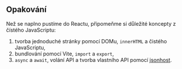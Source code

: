 ## Opakování

Než se naplno pustíme do Reactu, připomeňme si důležité koncepty z čístého JavaScriptu:

1. tvorba jednoduché stránky pomocí DOMu, `innerHTML` a čistého JavaScriptu,
1. bundlování pomocí Vite, `import` a `export`,
1. `async` a `await`, volání API a tvorba vlastního API pomocí [jsonhost](https://www.npmjs.com/package/jsonhost).
